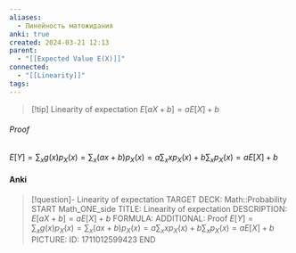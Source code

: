 ```yaml
---
aliases:
  - Линейность матожидания
anki: true
created: 2024-03-21 12:13
parent:
  - "[[Expected Value E(X)]]"
connected:
  - "[[Linearity]]"
tags:
---
```


 > [!tip] Linearity of expectation
 $E[aX + b] = aE[X] + b$

###### Proof
$E[Y] = \sum_{x} g(x)p_X(x) = \sum_{x} (ax + b)p_X(x) = a\sum_{x} xp_X(x) + b\sum_{x} p_X(x) = aE[X] + b$

#### Anki
> [!question]- Linearity of expectation
TARGET DECK: Math::Probability
START
Math_ONE_side
TITLE: Linearity of expectation
DESCRIPTION:  $E[aX + b] = aE[X] + b$
FORMULA: 
ADDITIONAL: Proof
$E[Y] = \sum_{x} g(x)p_X(x) = \sum_{x} (ax + b)p_X(x) = a\sum_{x} xp_X(x) + b\sum_{x} p_X(x) = aE[X] + b$
PICTURE:
ID: 1711012599423
END

